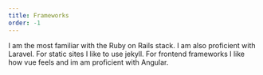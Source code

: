```yaml
---
title: Frameworks
order: -1
---
```


I am the most familiar with the Ruby on Rails stack. 
I am also proficient with Laravel.
For static sites I like to use jekyll.
For frontend frameworks I like how vue feels and im am proficient with Angular.